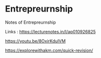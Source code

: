 # Entrepreurnship
Notes of Entrepreurnship


Links :
https://lecturenotes.in/l/ap010926825

https://youtu.be/8OxirKduIVM

https://explorewithakm.com/quick-revision/
